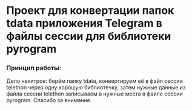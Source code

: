 # Проект для конвертации папок tdata приложения Telegram в файлы сессии для библиотеки pyrogram

### Принцип работы:
Дело нехитрое: берём папку tdata, конвертируем её в файл сессии telethon через одну хорошую библиотечку, затем нужные данные из файла сессии telethon записываем в нужные места в файле сессии pyrogram. Спасибо за внимание.